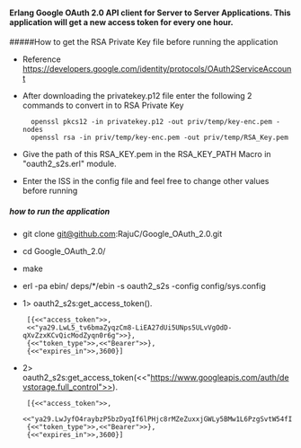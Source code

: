 #### Erlang Google OAuth 2.0 API client for Server to Server Applications. This application will get a new access token for every one hour.


#####How to get the RSA Private Key file before running the application
- Reference https://developers.google.com/identity/protocols/OAuth2ServiceAccount
- After downloading the privatekey.p12 file enter the following 2 commands to convert in to RSA Private Key
  
        openssl pkcs12 -in privatekey.p12 -out priv/temp/key-enc.pem -nodes
        openssl rsa -in priv/temp/key-enc.pem -out priv/temp/RSA_Key.pem
- Give the path of this RSA_KEY.pem in the RSA_KEY_PATH Macro in "oauth2_s2s.erl" module.
- Enter the ISS in the config file and feel free to change other values before running


##### how to run the application
- git clone git@github.com:RajuC/Google_OAuth_2.0.git
- cd Google_OAuth_2.0/
- make
- erl -pa ebin/ deps/*/ebin -s oauth2_s2s -config config/sys.config

-  1> oauth2_s2s:get_access_token().
   
        [{<<"access_token">>,
        <<"ya29.LwL5_tv6bmaZyqzCm8-LiEA27dUi5UNps5ULvVgOdD-qXvZzxKCvQicModZyqn0r6g">>},
        {<<"token_type">>,<<"Bearer">>},
        {<<"expires_in">>,3600}]


-  2> oauth2_s2s:get_access_token(<<"https://www.googleapis.com/auth/devstorage.full_control">>).
   
        [{<<"access_token">>,
        <<"ya29.LwJyfO4raybzP5bzDyqIf6lPHjc8rMZeZuxxjGWLy5BMw1L6PzgSvtW54fIg6jbtb">>},
        {<<"token_type">>,<<"Bearer">>},
        {<<"expires_in">>,3600}]
